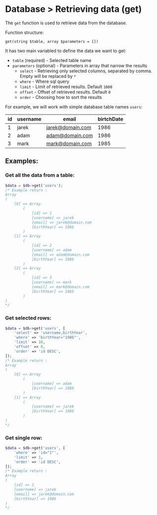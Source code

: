 # Database > Retrieving data (get)

The `get` function is used to retrieve data from the database.

Function structure:

`get(string $table, array $parameters = [])`

 It has two main variabled to define the data we want to get:

 - `table` (required) - Selected table name
 - `parameters` (optional) - Parameters in array that narrow the results
     - `select` - Retrieving only selected columns, separated by comma.  Empty will be replaced by `*`
     - `where` - Where sql query
     - `limit` - Limit of retrieved results. Default `1000`
     - `offset` - Offset of retrieved results. Default `0`
     - `order` - Choosing how to sort the results

For example, we will work with simple database table names `users`:

| id | username | email            | birtchDate |
|----|----------|------------------|------------|
|1   |jarek     | jarek@domain.com |1986        |
|2   |adam      | adam@domain.com  |1986        |
|3   |mark      | mark@domain.com  |1985        |

## Examples:

### Get all the data from a table:


```php
$data = $db->get('users');
/* Example return :
Array
(
    [0] => Array
        (
            [id] => 1
            [username] => jarek
            [email] => jarek@domain.com
            [birthYear] => 1986
        )
    [1] => Array
        (
            [id] => 2
            [username] => adam
            [email] => adam@domain.com
            [birthYear] => 1986
        )
    [2] => Array
        (
            [id] => 3
            [username] => mark
            [email] => mark@domain.com
            [birthYear] => 1985
        )
)
*/
```

### Get selected rows:

```php
$data = $db->get('users', [
    'select' => 'username,birthYear',
    'where' => 'birthYear="1986"',
    'limit' => 10,
    'offset' => 0,
    'order' => 'id DESC',
]);
/* Example return :
Array
(
    [0] => Array
        (
            [username] => adam
            [birthYear] => 1986
        )
    [1] => Array
        (
            [username] => jarek
            [birthYear] => 1986
        )
)
*/
```

### Get single row:

```php
$data = $db->get('users', [
    'where' => 'id="1"',
    'limit' => 1,
    'order' => 'id DESC',
]);
/* Example return :
Array
(
    [id] => 1
    [username] => jarek
    [email] => jarek@domain.com
    [birthYear] => 1986
)
*/
```